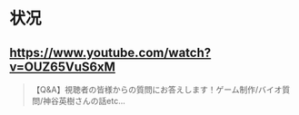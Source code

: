 # 状况

## https://www.youtube.com/watch?v=OUZ65VuS6xM

> 【Q&A】視聴者の皆様からの質問にお答えします！ゲーム制作/バイオ質問/神谷英樹さんの話etc... 
